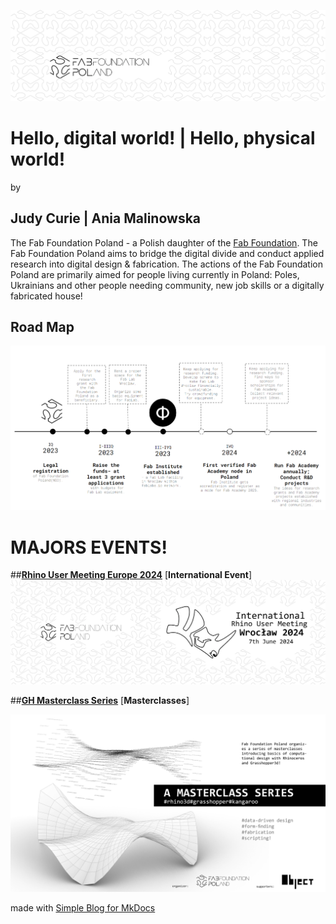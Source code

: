 

![](./assets/ffp-background.jpg)


# Hello, digital world! | Hello, physical world!
by
## **Judy Curie | Ania Malinowska**


The Fab Foundation Poland - a Polish daughter of the [Fab Foundation](https://fabfoundation.org/). The Fab Foundation Poland aims to bridge the digital divide and conduct applied research into digital design & fabrication. The actions of the Fab Foundation Poland are primarily aimed for people living currently in Poland: Poles, Ukrainians and other people needing community, new job skills or a digitally fabricated house!

## **Road Map**

![](./assets/ffp-roadmap2023.png)


# MAJORS EVENTS!

##[**Rhino User Meeting Europe 2024**](./rhinousermeeting2024.md) [**International Event**]
![](nav/assets/events/RUM-banner.jpg)

##[**GH Masterclass Series**](./ghmasterclass.md) [**Masterclasses**]



![](nav/assets/events/GH_Masterclass.jpg)


made with [Simple Blog for MkDocs](https://github.com/FernandoCelmer/mkdocs-simple-blog)
